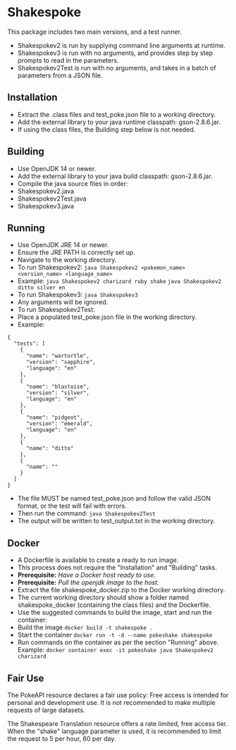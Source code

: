 # Shakespoke
This package includes two main versions, and a test runner.
 - Shakespokev2 is run by supplying command line arguments at runtime.
 - Shakespokev3 is run with no arguments, and provides step by step prompts to read in the parameters.
 - Shakespokev2Test is run with no arguments, and takes in a batch of parameters from a JSON file.

## Installation
 - Extract the .class files and test_poke.json file to a working directory.
 - Add the external library to your java runtime classpath: gson-2.8.6.jar.
 - If using the class files, the Building step below is not needed.

## Building
 - Use OpenJDK 14 or newer.
 - Add the external library to your java build classpath: gson-2.8.6.jar.
 - Compile the java source files in order:
  - Shakespokev2.java
  - Shakespokev2Test.java
  - Shakespokev3.java

## Running
 - Use OpenJDK JRE 14 or newer.
 - Ensure the JRE PATH is correctly set up.
 - Navigate to the working directory.
  - To run Shakespokev2:
    `java Shakespokev2 <pokemon_name> <version_name> <language_name>`
  - Example:
    `java Shakespokev2 charizard ruby shake`
    `java Shakespokev2 ditto silver en`
  - To run Shakespokev3:
    `java Shakespokev3`
  - Any arguments will be ignored.
  - To run Shakespokev2Test:
  - Place a populated test_poke.json file in the working directory.
  - Example:
````
{
  "tests": [
	{
	  "name": "wartortle",
	  "version": "sapphire",
	  "language": "en"
    },
    {
	  "name": "blastoise",
	  "version": "silver",
	  "language": "en"
	},
	{
	  "name": "pidgeot",
	  "version": "emerald",
	  "language": "en"
	},
	{
	  "name": "ditto"
	},
	{
	  "name": ""
	}
  ]
}
````
  - The file MUST be named test_poke.json and follow the valid JSON format, or the test will fail with errors.
  - Then run the command:
    `java Shakespokev2Test`
  - The output will be written to test_output.txt in the working directory.
  
## Docker
 - A Dockerfile is available to create a ready to run image.
 - This process does not require the "Installation" and "Building" tasks.
 - **Prerequisite:** *Have a Docker host ready to use.*
 - **Prerequisite:** *Pull the openjdk image to the host.*
 - Extract the file shakespoke_docker.zip to the Docker working directory.
 - The current working directory should show a folder named shakespoke_docker (containing the class files) and the Dockerfile.
 - Use the suggested commands to build the image, start and run the container:
  - Build the image
  `docker build -t shakespoke .`
  - Start the container
  `docker run -t -d --name pokeshake shakespoke`
  - Run commands on the container as per the section "Running" above. Example:
  `docker container exec -it pokeshake java Shakespokev2 charizard`
  
## Fair Use
The PokeAPI resource declares a fair use policy: Free access is intended for personal and development use.
It is not recommended to make multiple requests of large datasets.

The Shakespeare Translation resource offers a rate limited, free access tier.
When the "shake" language parameter is used, it is recommended to limit the request to 5 per hour, 60 per day.
